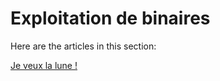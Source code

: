 # Exploitation de binaires

Here are the articles in this section:

[Je veux la lune !](<.gitbook/assets/je veux la lune>)
